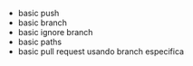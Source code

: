- basic push
- basic branch
- basic ignore branch <developer>	
- basic paths
- basic pull request usando branch especifica <up>

